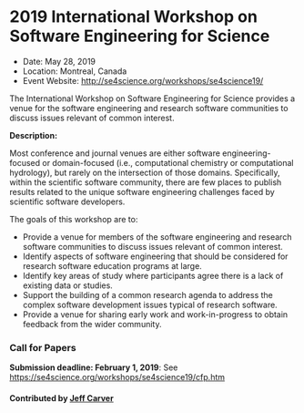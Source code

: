 
# 2019 International Workshop on Software Engineering for Science

- Date: May 28, 2019
- Location: Montreal, Canada
- Event Website:
http://se4science.org/workshops/se4science19/

The International Workshop on Software Engineering for Science provides a venue for the software engineering and research software communities to discuss issues relevant of common interest.

**Description:**

Most conference and journal venues are either software engineering-focused or domain-focused (i.e., computational chemistry or computational hydrology), but rarely on the intersection of those domains. Specifically, within the scientific software community, there are few places to publish results related to the unique software engineering challenges faced by scientific software developers.

The goals of this workshop are to:
- Provide a venue for members of the software engineering and research software communities to discuss issues relevant of common interest.
- Identify aspects of software engineering that should be considered for research software education programs at large.
- Identify key areas of study where participants agree there is a lack of existing data or studies.
- Support the building of a common research agenda to address the complex software development issues typical of research software.
- Provide a venue for sharing early work and work-in-progress to obtain feedback from the wider community.

### Call for Papers
**Submission deadline: February 1, 2019**: See https://se4science.org/workshops/se4science19/cfp.htm

#### Contributed by [Jeff Carver](https://github.com/JeffCarver "Jeff Carver GitHub Profile")

<!---
Publish: yes
RSS update: 2018-12-19
Categories: development, collaboration
Topics: software engineering, projects and organizations
Tags: workshop
Level: 2
Prerequisites: WhatIsCseSwProductivity.md
Aggregate: none
--->
